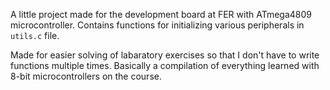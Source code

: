 A little project made for the development board at FER with ATmega4809 microcontroller. Contains functions for initializing various peripherals in `utils.c` file.

Made for easier solving of labaratory exercises so that I don't have to write functions multiple times. Basically a compilation of everything learned with 8-bit microcontrollers on the course.

